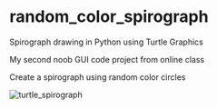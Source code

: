 # random_color_spirograph
Spirograph drawing in Python using Turtle Graphics

My second noob GUI code project from online class

Create a spirograph using random color circles

![turtle_spirograph](https://user-images.githubusercontent.com/5569871/155796530-45129e48-c934-4be3-b6d6-daa78a24ab0c.PNG)

